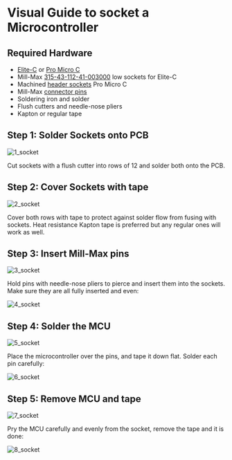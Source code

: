 # Visual Guide to socket a Microcontroller
## Required Hardware
* [Elite-C](https://boardsource.xyz/store/5ef67ea66786dc1e65a80708) or [Pro Micro C](https://www.aliexpress.com/item/1005003230811462.html)
* Mill-Max [315-43-112-41-003000](https://www.digikey.com/en/products/detail/315-43-112-41-003000/ED4764-12-ND/4455232) low sockets for Elite-C
* Machined [header sockets](https://www.aliexpress.com/item/32852480645.html) Pro Micro C
* Mill-Max [connector pins](https://www.digikey.com/product-detail/en/3320-0-00-15-00-00-03-0/ED1134-ND/4147392)
* Soldering iron and solder
* Flush cutters and needle-nose pliers
* Kapton or regular tape

## Step 1: Solder Sockets onto PCB
![1_socket](https://github.com/filterpaper/filterpaper.github.io/raw/main/images/1_socket.png)

Cut sockets with a flush cutter into rows of 12 and solder both onto the PCB.

## Step 2: Cover Sockets with tape
![2_socket](https://github.com/filterpaper/filterpaper.github.io/raw/main/images/2_socket.png)

Cover both rows with tape to protect against solder flow from fusing with sockets. Heat resistance Kapton tape is preferred but any regular ones will work as well.

## Step 3: Insert Mill-Max pins
![3_socket](https://github.com/filterpaper/filterpaper.github.io/raw/main/images/3_socket.png)

Hold pins with needle-nose pliers to pierce and insert them into the sockets. Make sure they are all fully inserted and even: 

![4_socket](https://github.com/filterpaper/filterpaper.github.io/raw/main/images/4_socket.png)

## Step 4: Solder the MCU
![5_socket](https://github.com/filterpaper/filterpaper.github.io/raw/main/images/5_socket.png)

Place the microcontroller over the pins, and tape it down flat. Solder each pin carefully:

![6_socket](https://github.com/filterpaper/filterpaper.github.io/raw/main/images/6_socket.png)

## Step 5: Remove MCU and tape
![7_socket](https://github.com/filterpaper/filterpaper.github.io/raw/main/images/7_socket.png)

Pry the MCU carefully and evenly from the socket, remove the tape and it is done:

![8_socket](https://github.com/filterpaper/filterpaper.github.io/raw/main/images/8_socket.png)

